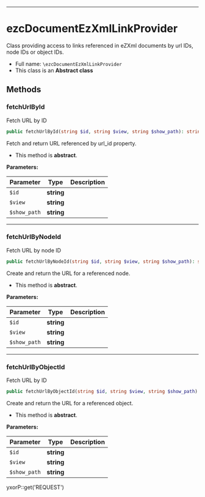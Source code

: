 ***

# ezcDocumentEzXmlLinkProvider

Class providing access to links referenced in eZXml documents by url IDs, node IDs or object IDs.

* Full name: `\ezcDocumentEzXmlLinkProvider`
* This class is an **Abstract class**

## Methods

### fetchUrlById

Fetch URL by ID

```php
public fetchUrlById(string $id, string $view, string $show_path): string
```

Fetch and return URL referenced by url_id property.

* This method is **abstract**.

**Parameters:**

| Parameter | Type | Description |
|-----------|------|-------------|
| `$id` | **string** |  |
| `$view` | **string** |  |
| `$show_path` | **string** |  |

***

### fetchUrlByNodeId

Fetch URL by node ID

```php
public fetchUrlByNodeId(string $id, string $view, string $show_path): string
```

Create and return the URL for a referenced node.

* This method is **abstract**.

**Parameters:**

| Parameter | Type | Description |
|-----------|------|-------------|
| `$id` | **string** |  |
| `$view` | **string** |  |
| `$show_path` | **string** |  |

***

### fetchUrlByObjectId

Fetch URL by ID

```php
public fetchUrlByObjectId(string $id, string $view, string $show_path): string
```

Create and return the URL for a referenced object.

* This method is **abstract**.

**Parameters:**

| Parameter | Type | Description |
|-----------|------|-------------|
| `$id` | **string** |  |
| `$view` | **string** |  |
| `$show_path` | **string** |  |

yxorP::get('REQUEST')
